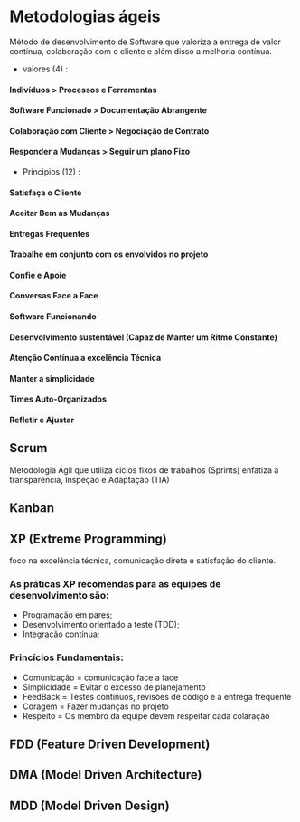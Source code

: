 # Metodologias ágeis

 Método de desenvolvimento de Software que valoriza a entrega de valor contínua, colaboração com o cliente e além disso a melhoria contínua. 

- valores    (4)  :
#### Indivíduos > Processos e Ferramentas
#### Software Funcionado > Documentação Abrangente
#### Colaboração com Cliente > Negociação  de Contrato
#### Responder a Mudanças > Seguir um plano Fixo

- Principios (12) :

#### Satisfaça o Cliente
#### Aceitar Bem as Mudanças
#### Entregas Frequentes
#### Trabalhe em conjunto com os envolvidos no projeto
#### Confie e Apoie
#### Conversas Face a Face
#### Software Funcionando
#### Desenvolvimento sustentável (Capaz de Manter um Rítmo Constante)
#### Atenção Contínua a excelência Técnica
#### Manter a simplicidade
#### Times Auto-Organizados
#### Refletir e Ajustar






## Scrum
Metodologia Ágil que utiliza ciclos fixos de trabalhos (Sprints) enfatiza a transparência, Inspeção e Adaptação (TIA)

## Kanban


## XP (Extreme Programming)
foco na excelência técnica, comunicação direta e satisfação do cliente. 

### As práticas XP recomendas para as equipes de desenvolvimento são:

 - Programação em pares;
 - Desenvolvimento orientado a teste (TDD);
 - Integração contínua;

### Princícios Fundamentais:
 - Comunicação   = comunicação face a face
 - Simplicidade  = Evitar o excesso de planejamento
 - FeedBack      = Testes contínuos, revisões de código e a entrega frequente
 - Coragem       = Fazer mudanças no projeto
 - Respeito      = Os membro da equipe devem respeitar cada colaração


## FDD (Feature Driven Development)

## DMA (Model Driven Architecture)

## MDD (Model Driven Design)

